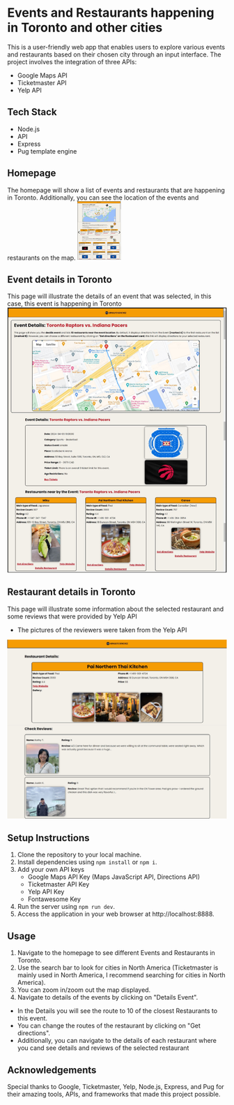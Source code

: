 # Events and Restaurants happening in Toronto and other cities
This is a user-friendly web app that enables users to explore various events and restaurants based on their chosen city through an input interface. 
The project involves the integration of three APIs:
* Google Maps API
* Ticketmaster API
* Yelp API

## Tech Stack
* Node.js
* API
* Express
* Pug template engine

## Homepage
The homepage will show a list of events and restaurants that are happening in Toronto. Additionally, you can see the location of the events and restaurants on the map.
<img src="./public/images/homepage-events.jpg" width="100px">

## Event details in Toronto
This page will illustrate the details of an event that was selected, in this case, this event is happening in Toronto
<img src="./public/images/event-details.jpg" width="800">

## Restaurant details in Toronto
This page will illustrate some information about the selected restaurant and some reviews that were provided by Yelp API
* The pictures of the reviewers were taken from the Yelp API
<img src="./public/images/restaurant-details.jpg" width="800">

## Setup Instructions
1. Clone the repository to your local machine.
2. Install dependencies using `npm install` or `npm i`.
3. Add your own API keys
   - Google Maps API Key (Maps JavaScript API, Directions API)
   - Ticketmaster API Key
   - Yelp API Key
   - Fontawesome Key
5. Run the server using `npm run dev`.
6. Access the application in your web browser at http://localhost:8888.

## Usage
1. Navigate to the homepage to see different Events and Restaurants in Toronto.
2. Use the search bar to look for cities in North America (Ticketmaster is mainly used in North America, I recommend searching for cities in North America).
3. You can zoom in/zoom out the map displayed.
4. Navigate to details of the events by clicking on "Details Event".
  - In the Details you will see the route to 10 of the closest Restaurants to this event.
  - You can change the routes of the restaurant by clicking on "Get directions".
  - Additionally, you can navigate to the details of each restaurant where you cand see details and reviews of the selected restaurant

## Acknowledgements

Special thanks to Google, Ticketmaster, Yelp, Node.js, Express, and Pug for their amazing tools, APIs, and frameworks that made this project possible.
